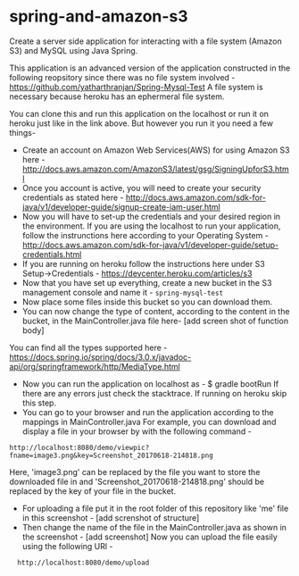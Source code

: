 # spring-and-amazon-s3
Create a server side application for interacting with a file system (Amazon S3) and MySQL using Java Spring.


This application is an advanced version of the application constructed in the following reopsitory since there was no file system involved - https://github.com/yatharthranjan/Spring-Mysql-Test
A file system is necessary because heroku has an ephermeral file system.

You can clone this and run this application on the localhost or run it on heroku just like in the link above.
But however you run it you need a few things-

* Create an account on Amazon Web Services(AWS) for using Amazon S3 here - http://docs.aws.amazon.com/AmazonS3/latest/gsg/SigningUpforS3.html
* Once you account is active, you will need to create your security credentials as stated here - http://docs.aws.amazon.com/sdk-for-java/v1/developer-guide/signup-create-iam-user.html
* Now you will have to set-up the credentials and your desired region in the environment. If you are using the localhost to run your application, follow the instrunctions here according to your Operating System - http://docs.aws.amazon.com/sdk-for-java/v1/developer-guide/setup-credentials.html 
* If you are running on heroku follow the instructions here under S3 Setup->Credentials - https://devcenter.heroku.com/articles/s3
* Now that you have set up everything, create a new bucket in the S3 management console and name it - `spring-mysql-test`
* Now place some files inside this bucket so you can download them.
* You can now change the type of content, according to the content in the bucket, in the MainController.java file here- 
[add screen shot of function body]

You can find all the types supported here - https://docs.spring.io/spring/docs/3.0.x/javadoc-api/org/springframework/http/MediaType.html
* Now you can run the application on localhost as - $ gradle bootRun
If there are any errors just check the stacktrace. If running on heroku skip this step.
* You can go to your browser and run the application according to the mappings in MainController.java
For example, you can download and display a file in your browser by with the following command -

```
http://localhost:8080/demo/viewpic?fname=image3.png&key=Screenshot_20170618-214818.png

```
Here, 'image3.png' can be replaced by the file you want to store the downloaded file in and 'Screenshot_20170618-214818.png' should be replaced by the key of your file in the bucket.

* For uploading a file put it in the root folder of this repository like 'me' file in this screenshot - [add screnshot of structure]
* Then change the name of the file in the MainController.java as shown in the screenshot - 
[add screenshot]
Now you can upload the file easily using the following URl - 

``` 
  http://localhost:8080/demo/upload
```
